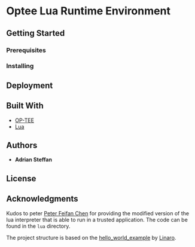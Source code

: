 # Optee Lua Runtime Environment


## Getting Started


### Prerequisites


### Installing


## Deployment


## Built With

* [OP-TEE](https://www.op-tee.org/)
* [Lua](https://www.lua.org/home.html)


## Authors

* **Adrian Steffan**

## License


## Acknowledgments

Kudos to peter [Peter Feifan Chen](https://github.com/peterfeifanchen) for providing the modified version of the lua interpreter that is able to run in a trusted application. 
The code can be found in the ```lua``` directory.

The project structure is based on the [hello_world_example](https://github.com/linaro-swg/optee_examples/tree/master/hello_world) by [Linaro](https://github.com/linaro-swg).
